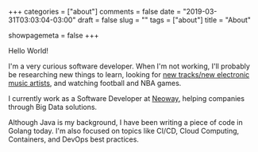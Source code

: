 +++
categories = ["about"]
comments = false
date = "2019-03-31T03:03:04-03:00"
draft = false
slug = ""
tags = ["about"]
title = "About"

showpagemeta = false
+++

Hello World!

I'm a very curious software developer. When I'm not working, I'll probably be researching new things to learn, looking for [new tracks/new electronic music artists](https://soundcloud.com/jeanmorais), and watching football and NBA games.

I currently work as a Software Developer at [Neoway](https://www.neoway.com.br/), helping companies through Big Data solutions. 

Although Java is my background, I have been writing a piece of code in Golang today. I'm also focused on topics like CI/CD, Cloud Computing, Containers, and DevOps best practices.